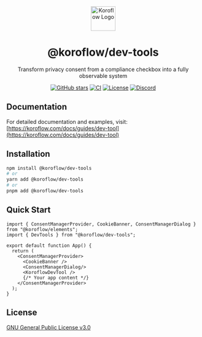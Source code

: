 <div align="center">
   <img src="https://koroflow.com/logo-icon.png" alt="Koroflow Logo" width="64" height="64" />
  <h1>@koroflow/dev-tools</h1>
  <p>Transform privacy consent from a compliance checkbox into a fully observable system</p>

  [![GitHub stars](https://img.shields.io/github/stars/koroflow/koroflow?style=flat-square)](https://github.com/koroflow/koroflow)
  [![CI](https://github.com/koroflow/koroflow/actions/workflows/ci.yml/badge.svg?style=flat-square)](https://github.com/koroflow/koroflow/actions/workflows/ci.yml)
  [![License](https://img.shields.io/badge/license-GPL--3.0-blue.svg?style=flat-square)](LICENSE)
  [![Discord](https://img.shields.io/discord/1312171102268690493?style=flat-square)](https://discord.gg/koroflow)
</div>

## Documentation

For detailed documentation and examples, visit:
[https://koroflow.com/docs/guides/dev-tool](https://koroflow.com/docs/guides/dev-tool)

## Installation

```bash
npm install @koroflow/dev-tools
# or
yarn add @koroflow/dev-tools
# or
pnpm add @koroflow/dev-tools
```

## Quick Start

```tsx
import { ConsentManagerProvider, CookieBanner, ConsentManagerDialog } from "@koroflow/elements";
import { DevTools } from "@koroflow/dev-tools";

export default function App() {
  return (
    <ConsentManagerProvider>
      <CookieBanner />
      <ConsentManagerDialog/>
      <KoroflowDevTool />
      {/* Your app content */}
    </ConsentManagerProvider>
  );
}
```

## License

[GNU General Public License v3.0](https://github.com/koroflow/koroflow/blob/main/LICENSE)
